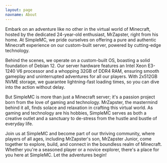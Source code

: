 ```yaml
---
layout: page
navname: About
---
```


Embark on an adventure like no other in the virtual world of Minecraft, hosted by the dedicated 24-year-old enthusiast, MrZapster, right from his home. At SimpleMC, we pride ourselves on offering a pure and authentic Minecraft experience on our custom-built server, powered by cutting-edge technology.

Behind the scenes, we operate on a custom-built OS, boasting a solid foundation of Debian 12. Our server hardware features an Intel Xeon E3-1240 V6 processor and a whopping 32GB of DDR4 RAM, ensuring smooth gameplay and uninterrupted adventures for all our players. With 2x512GB NVME storage, we guarantee lightning-fast loading times, so you can dive into the action without delay.

But SimpleMC is more than just a Minecraft server; it's a passion project born from the love of gaming and technology. MrZapster, the mastermind behind it all, finds solace and relaxation in crafting this virtual world. As gaming and technology are his hobbies, SimpleMC serves as both a creative outlet and a sanctuary to de-stress from the hustle and bustle of everyday life.

Join us at SimpleMC and become part of our thriving community, where players of all ages, including MrZapster's son, MrZapster Junior, come together to explore, build, and connect in the boundless realm of Minecraft. Whether you're a seasoned player or a novice explorer, there's a place for you here at SimpleMC. Let the adventures begin!
